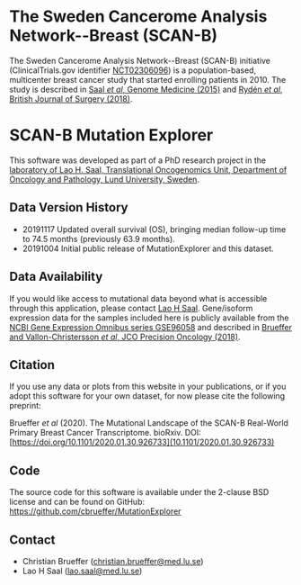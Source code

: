 # The Sweden Cancerome Analysis Network--Breast (SCAN-B)

The Sweden Cancerome Analysis Network--Breast (SCAN-B) initiative (ClinicalTrials.gov identifier [NCT02306096](https://clinicaltrials.gov/ct2/show/NCT02306096)) is a population-based, multicenter breast cancer study that started enrolling patients in 2010.
The study is described in [Saal *et al*, Genome Medicine (2015)](https://doi.org/10.1186/s13073-015-0131-9) and [Rydén *et al*, British Journal of Surgery (2018)](https://doi.org/10.1002/bjs.10741).

# SCAN-B Mutation Explorer

This software was developed as part of a PhD research project in the [laboratory of Lao H. Saal, Translational Oncogenomics Unit, Department of Oncology and Pathology, Lund University, Sweden](https://www.med.lu.se/saalgroup).

## Data Version History

- 20191117 Updated overall survival (OS), bringing median follow-up time to 74.5 months (previously 63.9 months).
- 20191004 Initial public release of MutationExplorer and this dataset.

## Data Availability

If you would like access to mutational data beyond what is accessible through this application, please contact [Lao H Saal](https://portal.research.lu.se/portal/en/persons/lao-saal%2828d485a2-dc70-44d3-b799-1c2a3e50a422%29.html). Gene/isoform expression data for the samples included here is publicly available from the [NCBI Gene Expression Omnibus series GSE96058](https://www.ncbi.nlm.nih.gov/geo/query/acc.cgi?acc=GSE96058) and described in [Brueffer and Vallon-Christersson *et al*, JCO Precision Oncology (2018)](http://ascopubs.org/doi/10.1200/PO.17.00135).

## Citation

If you use any data or plots from this website in your publications, or if you adopt this software for your own dataset, for now please cite the following preprint:

Brueffer *et al* (2020). The Mutational Landscape of the SCAN-B Real-World Primary Breast Cancer Transcriptome. bioRxiv. DOI: [https://doi.org/10.1101/2020.01.30.926733](10.1101/2020.01.30.926733)

## Code

The source code for this software is available under the 2-clause BSD license and can be found on GitHub: https://github.com/cbrueffer/MutationExplorer

## Contact

- Christian Brueffer (christian.brueffer@med.lu.se)
- Lao H Saal (lao.saal@med.lu.se)
